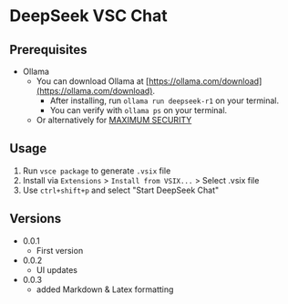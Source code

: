 
# DeepSeek VSC Chat

## Prerequisites

* Ollama
  * You can download Ollama at [https://ollama.com/download](https://ollama.com/download).
    * After installing, run `ollama run deepseek-r1` on your terminal.
    * You can verify with `ollama ps` on your terminal.
  * Or alternatively for [MAXIMUM SECURITY](https://youtu.be/7TR-FLWNVHY?si=e05gynmQfmM_37he)

## Usage

1. Run `vsce package` to generate `.vsix` file
2. Install via `Extensions` > `Install from VSIX...` > Select .vsix file
3. Use `ctrl+shift+p` and select "Start DeepSeek Chat"

## Versions

* 0.0.1
  * First version
* 0.0.2
  * UI updates
* 0.0.3
  * added Markdown & Latex formatting
